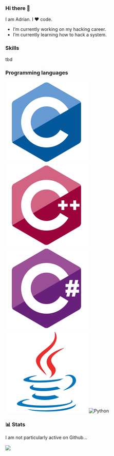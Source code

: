 ### Hi there 👋

I am Adrian. I ❤️ code.

- I’m currently working on my hacking career.
- I’m currently learning how to hack a system.

### Skills

tbd

### Programming languages

<p>
  <img alt="C" src="icons/c-original.svg">
  <img alt="C++" src="icons/cplusplus-original.svg">
  <img alt="C#" src="icons/csharp-original.svg">
  <img alt="Java" src="icons/java-original.svg">
  <img alt="Python" src="https://img.shields.io/badge/Python-blue?style=for-the-badge&logo=java&logoColor=yellow">
<p>
  
### 📊 Stats

I am not particularly active on Github...
  
<img align="center" src="https://github-readme-stats.vercel.app/api/top-langs/?username=afrischk&theme=radical" />
